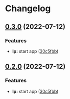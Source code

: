 # Changelog

## [0.3.0](https://github.com/julianomcl/monorepo-release-please/compare/v0.2.0...v0.3.0) (2022-07-12)


### Features

* **lp:** start app ([30c5fbb](https://github.com/julianomcl/monorepo-release-please/commit/30c5fbbef13caa730aeb153227989c5f165b62d9))

## [0.2.0](https://github.com/julianomcl/monorepo-release-please/compare/v0.1.1...v0.2.0) (2022-07-12)


### Features

* **lp:** start app ([30c5fbb](https://github.com/julianomcl/monorepo-release-please/commit/30c5fbbef13caa730aeb153227989c5f165b62d9))
